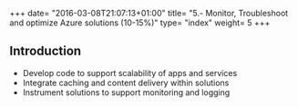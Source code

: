 +++
date= "2016-03-08T21:07:13+01:00"
title= "5.- Monitor, Troubleshoot and optimize Azure solutions (10-15%)"
type= "index"
weight= 5
+++


## Introduction

+ Develop code to support scalability of apps and services
+ Integrate caching and content delivery within solutions
+ Instrument solutions to support monitoring and logging
